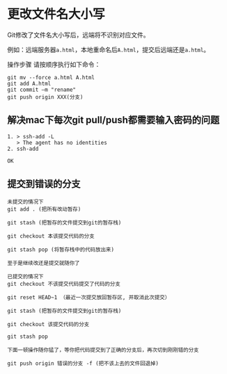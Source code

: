 # 更改文件名大小写

Git修改了文件名大小写后，远端将不识别对应文件。

例如：远端服务器`a.html`，本地重命名后`A.html`，提交后远端还是`a.html`。

操作步骤
请按顺序执行如下命令：

```
git mv --force a.html A.html
git add A.html
git commit –m "rename"
git push origin XXX(分支)
```

## 解决mac下每次git pull/push都需要输入密码的问题
```
1. > ssh-add -L
   > The agent has no identities
2. ssh-add

OK
```


## 提交到错误的分支

```
未提交的情况下
git add . (把所有改动暂存)

git stash (把暂存的文件提交到git的暂存栈)

git checkout 本该提交代码的分支

git stash pop (将暂存栈中的代码放出来)

至于是继续改还是提交就随你了

已提交的情况下
git checkout 不该提交代码提交了代码的分支

git reset HEAD~1 （最近一次提交放回暂存区, 并取消此次提交）

git stash (把暂存的文件提交到git的暂存栈)

git checkout 该提交代码的分支

git stash pop

下面一顿操作随你猛了，等你把代码提交到了正确的分支后，再次切到刚刚错的分支

git push origin 错误的分支 -f (把不该上去的文件回退掉)
```
